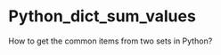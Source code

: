 Python_dict_sum_values
======================

How to get the common items from two sets in Python?
